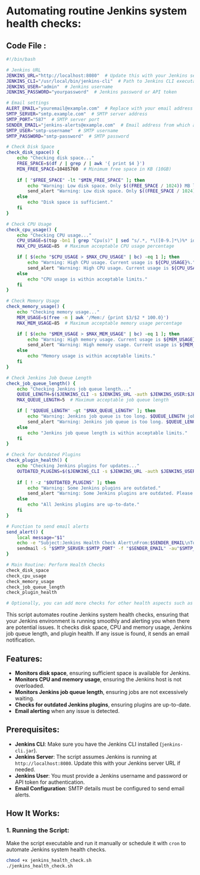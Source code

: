 # Automating routine Jenkins system health checks:



## Code File :
```sh
#!/bin/bash

# Jenkins URL
JENKINS_URL="http://localhost:8080"  # Update this with your Jenkins server URL
JENKINS_CLI="/usr/local/bin/jenkins-cli"  # Path to Jenkins CLI executable (ensure Jenkins CLI is installed)
JENKINS_USER="admin"  # Jenkins username
JENKINS_PASSWORD="yourpassword"  # Jenkins password or API token

# Email settings
ALERT_EMAIL="youremail@example.com"  # Replace with your email address
SMTP_SERVER="smtp.example.com"  # SMTP server address
SMTP_PORT="587"  # SMTP server port
SENDER_EMAIL="jenkins-alerts@example.com"  # Email address from which alerts will be sent
SMTP_USER="smtp-username"  # SMTP username
SMTP_PASSWORD="smtp-password"  # SMTP password

# Check Disk Space
check_disk_space() {
    echo "Checking disk space..."
    FREE_SPACE=$(df / | grep / | awk '{ print $4 }')
    MIN_FREE_SPACE=10485760  # Minimum free space in KB (10GB)
    
    if [ "$FREE_SPACE" -lt "$MIN_FREE_SPACE" ]; then
        echo "Warning: Low disk space. Only $((FREE_SPACE / 1024)) MB left."
        send_alert "Warning: Low disk space. Only $((FREE_SPACE / 1024)) MB left."
    else
        echo "Disk space is sufficient."
    fi
}

# Check CPU Usage
check_cpu_usage() {
    echo "Checking CPU usage..."
    CPU_USAGE=$(top -bn1 | grep "Cpu(s)" | sed "s/.*, *\([0-9.]*\)%* id.*/\1/" | awk '{print 100 - $1}')
    MAX_CPU_USAGE=85  # Maximum acceptable CPU usage percentage

    if [ $(echo "$CPU_USAGE > $MAX_CPU_USAGE" | bc) -eq 1 ]; then
        echo "Warning: High CPU usage. Current usage is ${CPU_USAGE}%."
        send_alert "Warning: High CPU usage. Current usage is ${CPU_USAGE}%. Exceeds $MAX_CPU_USAGE%."
    else
        echo "CPU usage is within acceptable limits."
    fi
}

# Check Memory Usage
check_memory_usage() {
    echo "Checking memory usage..."
    MEM_USAGE=$(free -m | awk '/Mem:/ {print $3/$2 * 100.0}')
    MAX_MEM_USAGE=85  # Maximum acceptable memory usage percentage

    if [ $(echo "$MEM_USAGE > $MAX_MEM_USAGE" | bc) -eq 1 ]; then
        echo "Warning: High memory usage. Current usage is ${MEM_USAGE}%."
        send_alert "Warning: High memory usage. Current usage is ${MEM_USAGE}%. Exceeds $MAX_MEM_USAGE%."
    else
        echo "Memory usage is within acceptable limits."
    fi
}

# Check Jenkins Job Queue Length
check_job_queue_length() {
    echo "Checking Jenkins job queue length..."
    QUEUE_LENGTH=$($JENKINS_CLI -s $JENKINS_URL -auth $JENKINS_USER:$JENKINS_PASSWORD queue | wc -l)
    MAX_QUEUE_LENGTH=5  # Maximum acceptable job queue length

    if [ "$QUEUE_LENGTH" -gt "$MAX_QUEUE_LENGTH" ]; then
        echo "Warning: Jenkins job queue is too long. $QUEUE_LENGTH jobs are waiting."
        send_alert "Warning: Jenkins job queue is too long. $QUEUE_LENGTH jobs are waiting. Exceeds $MAX_QUEUE_LENGTH."
    else
        echo "Jenkins job queue length is within acceptable limits."
    fi
}

# Check for Outdated Plugins
check_plugin_health() {
    echo "Checking Jenkins plugins for updates..."
    OUTDATED_PLUGINS=$($JENKINS_CLI -s $JENKINS_URL -auth $JENKINS_USER:$JENKINS_PASSWORD list-plugins | grep -i "outdated")
    
    if [ ! -z "$OUTDATED_PLUGINS" ]; then
        echo "Warning: Some Jenkins plugins are outdated."
        send_alert "Warning: Some Jenkins plugins are outdated. Please check your plugin list."
    else
        echo "All Jenkins plugins are up-to-date."
    fi
}

# Function to send email alerts
send_alert() {
    local message="$1"
    echo -e "Subject:Jenkins Health Check Alert\nFrom:$SENDER_EMAIL\nTo:$ALERT_EMAIL\n\n$message" | \
    sendmail -S "$SMTP_SERVER:$SMTP_PORT" -f "$SENDER_EMAIL" -au"$SMTP_USER" -ap"$SMTP_PASSWORD" "$ALERT_EMAIL"
}

# Main Routine: Perform Health Checks
check_disk_space
check_cpu_usage
check_memory_usage
check_job_queue_length
check_plugin_health

# Optionally, you can add more checks for other health aspects such as Jenkins system load, JVM heap, etc.


```

This script automates routine Jenkins system health checks, ensuring that your Jenkins environment is running smoothly and alerting you when there are potential issues. It checks disk space, CPU and memory usage, Jenkins job queue length, and plugin health. If any issue is found, it sends an email notification.

## Features:
- **Monitors disk space**, ensuring sufficient space is available for Jenkins.
- **Monitors CPU and memory usage**, ensuring the Jenkins host is not overloaded.
- **Monitors Jenkins job queue length**, ensuring jobs are not excessively waiting.
- **Checks for outdated Jenkins plugins**, ensuring plugins are up-to-date.
- **Email alerting** when any issue is detected.

## Prerequisites:
- **Jenkins CLI**: Make sure you have the Jenkins CLI installed (`jenkins-cli.jar`).
- **Jenkins Server**: The script assumes Jenkins is running at `http://localhost:8080`. Update this with your Jenkins server URL if needed.
- **Jenkins User**: You must provide a Jenkins username and password or API token for authentication.
- **Email Configuration**: SMTP details must be configured to send email alerts.

## How It Works:

### 1. Running the Script:
Make the script executable and run it manually or schedule it with `cron` to automate Jenkins system health checks.

```bash
chmod +x jenkins_health_check.sh
./jenkins_health_check.sh
